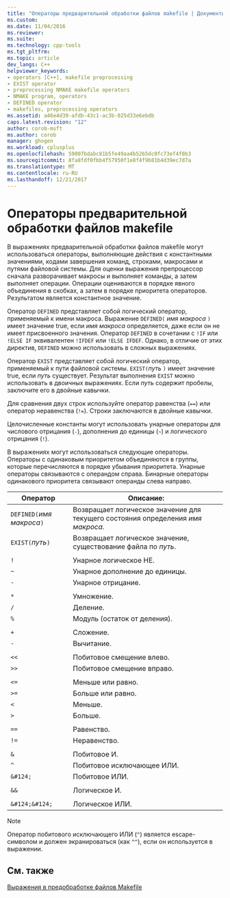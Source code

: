 ```yaml
---
title: "Операторы предварительной обработки файлов makefile | Документы Microsoft"
ms.custom: 
ms.date: 11/04/2016
ms.reviewer: 
ms.suite: 
ms.technology: cpp-tools
ms.tgt_pltfrm: 
ms.topic: article
dev_langs: C++
helpviewer_keywords:
- operators [C++], makefile preprocessing
- EXIST operator
- preprocessing NMAKE makefile operators
- NMAKE program, operators
- DEFINED operator
- makefiles, preprocessing operators
ms.assetid: a46e4d39-afdb-43c1-ac3b-025d33e6ebdb
caps.latest.revision: "12"
author: corob-msft
ms.author: corob
manager: ghogen
ms.workload: cplusplus
ms.openlocfilehash: 59007bdabc81b5fe49aa4b5265dc0fc73ef4f0b3
ms.sourcegitcommit: 8fa8fdf0fbb4f57950f1e8f4f9b81b4d39ec7d7a
ms.translationtype: MT
ms.contentlocale: ru-RU
ms.lasthandoff: 12/21/2017
---
```

# <a name="makefile-preprocessing-operators"></a>Операторы предварительной обработки файлов makefile
В выражениях предварительной обработки файлов makefile могут использоваться операторы, выполняющие действия с константными значениями, кодами завершения команд, строками, макросами и путями файловой системы. Для оценки выражения препроцессор сначала разворачивает макросы и выполняет команды, а затем выполняет операции. Операции оцениваются в порядке явного объединения в скобках, а затем в порядке приоритета операторов. Результатом является константное значение.  
  
 Оператор `DEFINED` представляет собой логический оператор, применяемый к имени макроса. Выражение `DEFINED(` *имя макроса* `)` имеет значение true, если *имя макроса* определяется, даже если он не имеет присвоенного значения. Оператор `DEFINED` в сочетании с `!IF` или `!ELSE IF` эквивалентен `!IFDEF` или `!ELSE IFDEF`. Однако, в отличие от этих директив, `DEFINED` можно использовать в сложных выражениях.  
  
 Оператор `EXIST` представляет собой логический оператор, применяемый к пути файловой системы. `EXIST(`*путь* `)` имеет значение true, если *путь* существует. Результат выполнения `EXIST` можно использовать в двоичных выражениях. Если *путь* содержит пробелы, заключите его в двойные кавычки.  
  
 Для сравнения двух строк используйте оператор равенства (`==`) или оператор неравенства (`!=`). Строки заключаются в двойные кавычки.  
  
 Целочисленные константы могут использовать унарные операторы для числового отрицания (`-`), дополнения до единицы (`~`) и логического отрицания (`!`).  
  
 В выражениях могут использоваться следующие операторы. Операторы с одинаковым приоритетом объединяются в группы, которые перечисляются в порядке убывания приоритета. Унарные операторы связываются с операндом справа. Бинарные операторы одинакового приоритета связывают операнды слева направо.  
  
|Оператор|Описание:|  
|--------------|-----------------|  
|`DEFINED(`*имя макроса*`)`|Возвращает логическое значение для текущего состояния определения *имя макроса*.|  
|`EXIST(`*путь*`)`|Возвращает логическое значение, существование файла по *путь*.|  
|||  
|`!`|Унарное логическое НЕ.|  
|`~`|Унарное дополнение до единицы.|  
|`-`|Унарное отрицание.|  
|||  
|`*`|Умножение.|  
|`/`|Деление.|  
|`%`|Модуль (остаток от деления).|  
|||  
|`+`|Сложение.|  
|`-`|Вычитание.|  
|||  
|`<<`|Побитовое смещение влево.|  
|`>>`|Побитовое смещение вправо.|  
|||  
|`<=`|Меньше или равно.|  
|`>=`|Больше или равно.|  
|`<`|Меньше.|  
|`>`|Больше.|  
|||  
|`==`|Равенство.|  
|`!=`|Неравенство.|  
|||  
|`&`|Побитовое И.|  
|`^`|Побитовое исключающее ИЛИ.|  
|`&#124;`|Побитовое ИЛИ.|  
|||  
|`&&`|Логическое И.|  
|||  
|`&#124;&#124;`|Логическое ИЛИ.|  
  
> [!NOTE]
>  Оператор побитового исключающего ИЛИ (`^`) является escape-символом и должен экранироваться (как `^^`), если он используется в выражении.  
  
## <a name="see-also"></a>См. также  
 [Выражения в предобработке файлов Makefile](../build/expressions-in-makefile-preprocessing.md)
